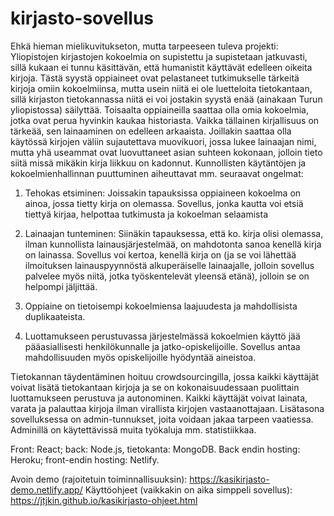 # kirjasto-sovellus

Ehkä hieman mielikuvitukseton, mutta tarpeeseen tuleva projekti: Yliopistojen kirjastojen kokoelmia on supistettu ja supistetaan jatkuvasti, sillä kukaan ei tunnu käsittävän, että humanistit käyttävät edelleen oikeita kirjoja. Tästä syystä oppiaineet ovat pelastaneet tutkimukselle tärkeitä kirjoja omiin kokoelmiinsa, mutta usein niitä ei ole luetteloita tietokantaan, sillä kirjaston tietokannassa niitä ei voi jostakin syystä enää (ainakaan Turun yliopistossa) säilyttää. Toisaalta oppiaineilla saattaa olla omia kokoelmia, jotka ovat perua hyvinkin kaukaa historiasta. Vaikka tällainen kirjallisuus on tärkeää, sen lainaaminen on edelleen arkaaista. Joillakin saattaa olla käytössä kirjojen väliin sujautettava muovikuori, jossa lukee lainaajan nimi, mutta yhä useammat ovat luovuttaneet asian suhteen kokonaan, jolloin tieto siitä missä mikäkin kirja liikkuu on kadonnut. Kunnollisten käytäntöjen ja kokoelmienhallinnan puuttuminen aiheuttavat mm. seuraavat ongelmat:

1.	Tehokas etsiminen: Joissakin tapauksissa oppiaineen kokoelma on ainoa, jossa tietty kirja on olemassa. Sovellus, jonka kautta voi etsiä tiettyä kirjaa, helpottaa tutkimusta ja kokoelman selaamista

2.	Lainaajan tunteminen: Siinäkin tapauksessa, että ko. kirja olisi olemassa, ilman kunnollista lainausjärjestelmää, on mahdotonta sanoa kenellä kirja on lainassa. Sovellus voi kertoa, kenellä kirja on (ja se voi lähettää ilmoituksen lainauspyynnöstä alkuperäiselle lainaajalle, jolloin sovellus palvelee myös niitä, jotka työskentelevät yleensä etänä), jolloin se on helpompi jäljittää.

3.	Oppiaine on tietoisempi kokoelmiensa laajuudesta ja mahdollisista duplikaateista.

4.	Luottamukseen perustuvassa järjestelmässä kokoelmien käyttö jää pääasiallisesti henkilökunnalle ja jatko-opiskelijoille. Sovellus antaa mahdollisuuden myös opiskelijoille hyödyntää aineistoa.

Tietokannan täydentäminen hoituu crowdsourcingilla, jossa kaikki käyttäjät voivat lisätä tietokantaan kirjoja ja se on kokonaisuudessaan puolittain luottamukseen perustuva ja autonominen. Kaikki käyttäjät voivat lainata, varata ja palauttaa kirjoja ilman virallista kirjojen vastaanottajaan. Lisätasona sovelluksessa on admin-tunnukset, joita voidaan jakaa tarpeen vaatiessa. Adminillä on käytettävissä muita työkaluja mm. statistiikkaa. 


Front: React; back: Node.js, tietokanta: MongoDB. Back endin hosting: Heroku; front-endin hosting: Netlify.

Avoin demo (rajoitetuin toiminnallisuuksin): https://kasikirjasto-demo.netlify.app/
Käyttöohjeet (vaikkakin on aika simppeli sovellus): https://jtjkin.github.io/kasikirjasto-ohjeet.html
